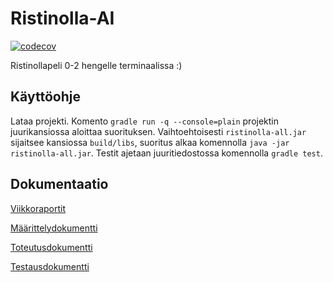 # Ristinolla-AI

[![codecov](https://codecov.io/gh/ikylios/Ristinolla-AI/branch/main/graph/badge.svg?token=F8VBMW5L9V)](https://codecov.io/gh/ikylios/Ristinolla-AI)

Ristinollapeli 0-2 hengelle terminaalissa :)

## Käyttöohje

Lataa projekti. Komento `gradle run -q --console=plain` projektin juurikansiossa aloittaa suorituksen. Vaihtoehtoisesti `ristinolla-all.jar` sijaitsee kansiossa `build/libs`, suoritus alkaa komennolla `java -jar ristinolla-all.jar`. Testit ajetaan juuritiedostossa komennolla `gradle test`.

## Dokumentaatio

[Viikkoraportit](https://github.com/ikylios/Ristinolla-AI/blob/main/dokumentaatio/Viikkoraportit.md)

[Määrittelydokumentti](https://github.com/ikylios/Ristinolla-AI/blob/main/dokumentaatio/Maarittelydokumentti.md)

[Toteutusdokumentti](https://github.com/ikylios/Ristinolla-AI/blob/main/dokumentaatio/Toteutusdokumentti.md)

[Testausdokumentti](https://github.com/ikylios/Ristinolla-AI/blob/main/dokumentaatio/Testausdokumentti.md)
